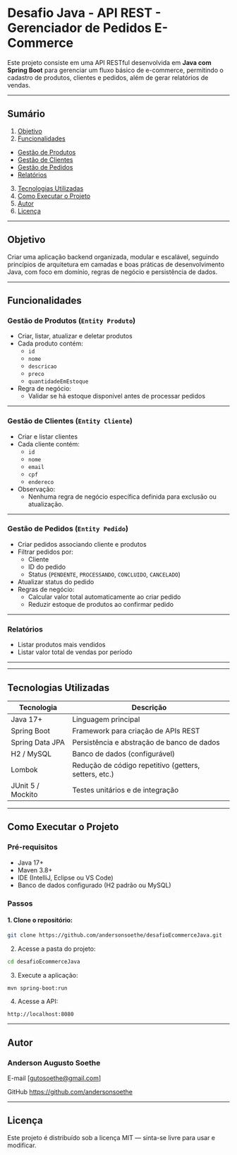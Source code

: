 # Desafio Java - API REST - Gerenciador de Pedidos E-Commerce

Este projeto consiste em uma API RESTful desenvolvida em **Java com Spring Boot** para gerenciar um fluxo básico de e-commerce, permitindo o cadastro de produtos, clientes e pedidos, além de gerar relatórios de vendas.

---

## Sumário

1. [Objetivo](#objetivo)
2. [Funcionalidades](#funcionalidades)
  - [Gestão de Produtos](#gestão-de-produtos-entity-produto)
  - [Gestão de Clientes](#gestão-de-clientes-entity-cliente)
  - [Gestão de Pedidos](#gestão-de-pedidos-entity-pedido)
  - [Relatórios](#relatórios)
3. [Tecnologias Utilizadas](#tecnologias-utilizadas)
4. [Como Executar o Projeto](#como-executar-o-projeto)
5. [Autor](#autor)
6. [Licença](#licença)

---
## Objetivo

Criar uma aplicação backend organizada, modular e escalável, seguindo princípios de arquitetura em camadas e boas práticas de desenvolvimento Java, com foco em domínio, regras de negócio e persistência de dados.

---

## Funcionalidades

### Gestão de Produtos (`Entity Produto`)
- Criar, listar, atualizar e deletar produtos
- Cada produto contém:
    - `id`
    - `nome`
    - `descricao`
    - `preco`
    - `quantidadeEmEstoque`
- Regra de negócio:
    - Validar se há estoque disponível antes de processar pedidos

---

### Gestão de Clientes (`Entity Cliente`)
- Criar e listar clientes
- Cada cliente contém:
    - `id`
    - `nome`
    - `email`
    - `cpf`
    - `endereco`
- Observação:
    - Nenhuma regra de negócio específica definida para exclusão ou atualização.

---

### Gestão de Pedidos (`Entity Pedido`)
- Criar pedidos associando cliente e produtos
- Filtrar pedidos por:
    - Cliente
    - ID do pedido
    - Status (`PENDENTE`, `PROCESSANDO`, `CONCLUIDO`, `CANCELADO`)
- Atualizar status do pedido
- Regras de negócio:
    - Calcular valor total automaticamente ao criar pedido
    - Reduzir estoque de produtos ao confirmar pedido

---

### Relatórios
- Listar produtos mais vendidos
- Listar valor total de vendas por período

---


---

## Tecnologias Utilizadas

| Tecnologia | Descrição |
|-------------|------------|
| Java 17+ | Linguagem principal |
| Spring Boot | Framework para criação de APIs REST |
| Spring Data JPA | Persistência e abstração de banco de dados |
| H2 / MySQL | Banco de dados (configurável) |
| Lombok | Redução de código repetitivo (getters, setters, etc.) |
| JUnit 5 / Mockito | Testes unitários e de integração |

---


## Como Executar o Projeto

### Pré-requisitos
- Java 17+
- Maven 3.8+
- IDE (IntelliJ, Eclipse ou VS Code)
- Banco de dados configurado (H2 padrão ou MySQL)

### Passos

#### 1. Clone o repositório:
```bash
git clone https://github.com/andersonsoethe/desafioEcommerceJava.git
```
2. Acesse a pasta do projeto:
```bash
cd desafioEcommerceJava
```
3. Execute a aplicação:
```bash
mvn spring-boot:run
```
4. Acesse a API:
```arduino
http://localhost:8080
```

---

## Autor

### Anderson Augusto Soethe
E-mail [gutosoethe@gmail.com]

GitHub https://github.com/andersonsoethe

---

## Licença

Este projeto é distribuído sob a licença MIT — sinta-se livre para usar e modificar.


